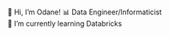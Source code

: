  👋 Hi, I’m Odane!
 📊 Data Engineer/Informaticist  
 🧱 I’m currently learning Databricks 

<!---
DOH-OSD0303/DOH-OSD0303 is a ✨ special ✨ repository because its `README.md` (this file) appears on your GitHub profile.
You can click the Preview link to take a look at your changes.
--->
